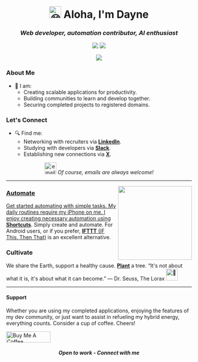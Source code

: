 <h1 align="center"><img src="https://fonts.gstatic.com/s/e/notoemoji/latest/1f604/512.gif" alt="😄" width="32" height="32"> Aloha, I'm Dayne</h1>

<h3 align="center">
  <i>
    Web developer, automation contributor, AI enthusiast
  </i>
</h3>

<p align="center">
<a href="https://daylo.dev/"><img src="https://img.shields.io/badge/daylo.dev-0A0A0A?style=for-the-badge&logo=dev.to&logoColor=white"></a>
<a href="https://github.com/DayneLalmond"><img src="https://komarev.com/ghpvc/?username=DayneLalmond&color=lightgrey&style=for-the-badge&label=Profile+Views"></a>
</p>

<p align="center">
<a href="https://join.slack.com/t/ssg-qxn8446/shared_invite/zt-2bn12k14l-4OezGpeteJ9up9HjbU3Pdw"><img src="https://readme-typing-svg.herokuapp.com?lines=Join+my+slack+study+group!+💭;Develop+with+the+community!;Study+sessions+now+available!;&center=true&width=400&height=40&duration=2400"></a>
</p>

### About Me
- 🔭 I am:
  - Creating scalable applications for productivity.
  - Building communities to learn and develop together.
  - Securing completed projects to registered domains.

### Let's Connect
- 🔍 Find me:
  - Networking with recruiters via <a href="https://www.linkedin.com/in/dayne-lalmond/">**LinkedIn**</a>.
  - Studying with developers via <a href="https://join.slack.com/t/ssg-qxn8446/shared_invite/zt-2bn12k14l-4OezGpeteJ9up9HjbU3Pdw">**Slack**</a>.
  - Establishing new connections via <a href="https://twitter.com/daylodev">**X**</a>.

<p align="center">
<a href="mailto:daylosocial@gmail.com" target='_blank'><img src="https://i.postimg.cc/tgdrBvfH/email.png" border="0" alt="email" width="32px"/></a>
  <i>
    Of course, emails are always welcome!
  </i>
</p>

----

<p align="center">
  <a href="https://github.com/DayneLalmond">
    <img align="right"  height="200px" src="https://github-readme-stats.vercel.app/api?username=DayneLalmond&show_icons=true&hide_border=true&title_color=dedee0&amp&icon_color=f96e46&amp&text_color=dedee0&amp&bg_color=0d1117&count_private=true&include_all_commits=false"/>
</p>

### Automate
Get started automating with simple tasks. My daily routines require my iPhone on me. I enjoy creating necessary automation using <a href="https://support.apple.com/guide/shortcuts/welcome/ios" target="_blank">**Shortcuts**</a>. Simply create and automate. For Android users, or if you prefer, <a href="https://ifttt.com" target="_blank">**IFTTT** (IF This, Then That)</a> is an excellent alternative.

### Cultivate 
We share the Earth, support a healthy cause. <a href="http://onetreeplanted.refr.cc/daynel" target="_blank">**Plant**</a> a tree. “It's not about what it is, it's about what it can become.”
― Dr. Seuss, The Lorax <img src="https://fonts.gstatic.com/s/e/notoemoji/latest/1f331/512.gif" alt="🌱" width="32" height="32">

----

#### Support
Whether you are using my completed applications, enjoying the features of my dev community, or just want to assist in refueling my hybrid energy, everything counts. Consider a cup of coffee. Cheers!

<a href="https://www.buymeacoffee.com/daylo" target="_blank"><img src="https://cdn.buymeacoffee.com/buttons/default-black.png" alt="Buy Me A Coffee" height="30" width="120"></a>

<h4 align="center">
  <i>
     Open to work - Connect with me
  </i>
</h4>

